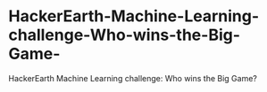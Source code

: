 # HackerEarth-Machine-Learning-challenge-Who-wins-the-Big-Game-
HackerEarth Machine Learning challenge: Who wins the Big Game?
